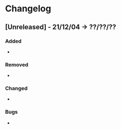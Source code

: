 
# Changelog

## [Unreleased] - 21/12/04 -> ??/??/??
### Added
- 
### Removed
- 
### Changed
- 
### Bugs
- 
